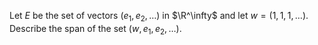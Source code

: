 Let $E$ be the set of vectors $(e_1,e_2,\dots)$ in $\R^\infty$ and let $w=(1,1,1,\dots)$. Describe the span of the set $(w,e_1,e_2,\dots)$.